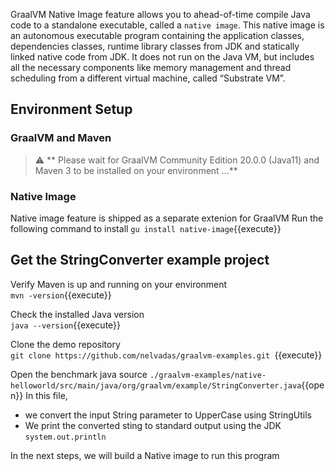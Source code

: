 
GraalVM Native Image feature allows you to ahead-of-time compile Java code to a standalone executable, called a `native image`.
 This native image is an autonomous executable program containing the application classes,  dependencies classes, runtime library classes from JDK and statically linked native code from JDK. 
 It does not run on the Java VM, but includes all the  necessary components like memory management and thread scheduling from a different virtual machine, called “Substrate VM”.



## Environment Setup
### GraalVM and Maven
> :warning: ** Please wait for GraalVM Community Edition 20.0.0 (Java11) and Maven 3 to be installed on your environment ...**

### Native Image
Native image feature is shipped as a separate extenion for GraalVM
Run the following command to install 
`gu install native-image`{{execute}}

## Get the StringConverter example project

Verify Maven is up and running on your environment <br>
` mvn -version `{{execute}}

Check the installed Java version  <br>
` java --version `{{execute}}

Clone the demo repository <br>
`git clone https://github.com/nelvadas/graalvm-examples.git `{{execute}}


Open the benchmark java source `./graalvm-examples/native-helloworld/src/main/java/org/graalvm/example/StringConverter.java`{{open}}
In this file, 
* we convert the input String  parameter to UpperCase using StringUtils
* We print the converted sting to standard output using the JDK `system.out.println`


In the next steps, we will build a Native image to run this program

